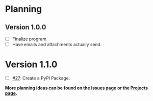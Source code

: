 # Planning

## Version 1.0.0

- [ ] Finalize program.
- [ ] Have emails and attachments actually send.

# Version 1.1.0

- [ ] [#27](https://github.com/Dog-Face-Development/Auto-Anouncements/issues/27): Create a PyPI Package.

**More planning ideas can be found on the [Issues page](https://github.com/Dog-Face-Development/Auto-Anouncements/issues) or the [Projects page](https://github.com/Dog-Face-Development/Auto-Anouncements/projects?type=classic).**
